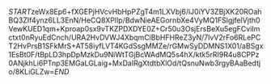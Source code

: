 $START$zeWx8Ep6+fXGEPjHVcvHbHpPZgT4m1LXVbj6/iJ0iYV3ZBjXK20ROahBQ3ZIf4ynz6LL3EnN/HeCQ8XPIlp/BdwNieAEGornbXe4VyMQ1FSlgjfeIVjth0VewKUED1qm+Kproap0sx9vTKZPDXDYE0Z+Cr50u3OsjErsBeXu5egFCviImctxt0nRyuEdCnch/URA2HvDVWJ4XbqmCiBbHFHReZ3yN/7lvV2rFo6RLePCT2HvPrsB1SFkMrS+AT58iyfLVT4KGdSsgMMZe/rGMwSyDDMNS1X01/aBSgx1EsBt0F/tBpLD3hpDpMzkDu9NiWtTGjBcWAdMQ5s4hX/ktk5rRI9R4u8CPPz0ANjkhLi6PTnp3EMGaLGLaig+MxDaIRgXtdtbXlOd/tQsnuNwb3rgyBAaBedtjo/8KLiGLZw=$END$